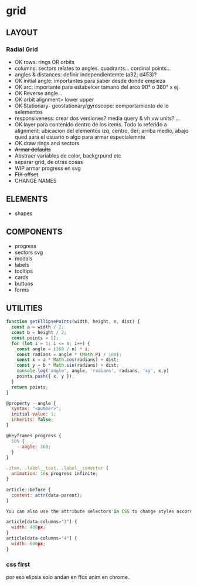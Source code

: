 # grid

## LAYOUT

### Radial Grid

- OK rows: rings OR orbits
- columns: sectors relates to angles. quadrants... cordinal points...
- angles & distances: definir independientemte (a32; d453)?
- OK initial angle: importantes para saber desde donde empieza
- OK arc: importante para estabelcer tamano del arco 90° o 360° x ej.
- OK Reverse angle...
- OK orbit alignment> lower upper
- OK Stationary- geostationary/gyroscope: comportamiento de lo selementos
- responsiveness: crear dos versiones? media query & vh vw units? ...
- OK layer para contenido dentro de los items. Todo lo referido a alignment: ubicacion del elementos izq, centro, der; arriba medio, abajo qued aara el usuario o algo para armar especialemnte
- OK draw rings and sectors
- ~~Armar defaults~~
- Abstraer variables de color, backgrpund etc
- separar grid, de otras cosas
- WIP armar progress en svg
- ~~FIX offset~~
- CHANGE NAMES

## ELEMENTS

- shapes

## COMPONENTS

- progress
- sectors svg
- modals
- labels
- tooltips
- cards
- buttons
- forms

## UTILITIES

```js
function getEllipsePoints(width, height, n, dist) {
  const a = width / 2;
  const b = height / 2;
  const points = [];
  for (let i = 1; i <= n; i++) {
    const angle = (360 / n) * i;
    const radians = angle * (Math.PI / 180);
    const x = a * Math.cos(radians) + dist;
    const y = b * Math.sin(radians) + dist;
    console.log('angle', angle, 'radians', radians, 'xy', x,y)
    points.push({ x, y });
  }
  return points;
}

@property --angle {
  syntax: "<number>";
  initial-value: 1;
  inherits: false;
}

@keyframes progress {
  50% {
    --angle: 360;
  }
}

.item, .label__text, .label__conector {
  animation: 16s progress infinite;
}

article::before {
  content: attr(data-parent);
}

You can also use the attribute selectors in CSS to change styles according to the data:

article[data-columns="3"] {
  width: 400px;
}
article[data-columns="4"] {
  width: 600px;
}
```

### css first

por eso elipsis solo andan en ffox
anim en chrome.
